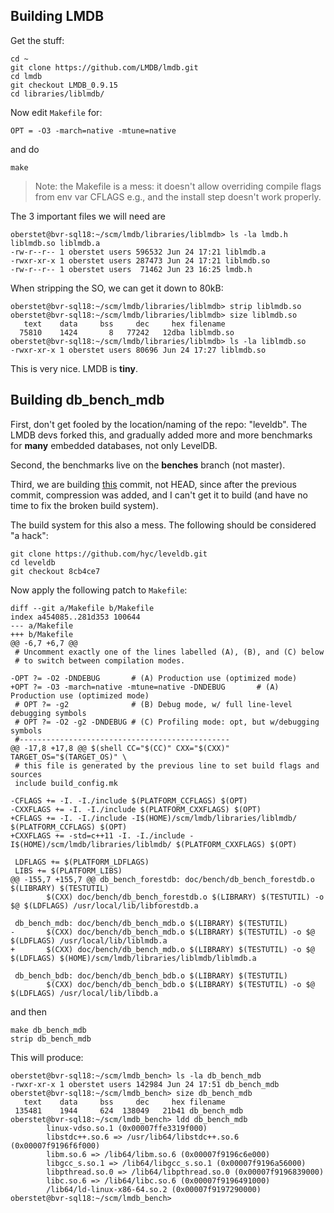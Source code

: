 
## Building LMDB

Get the stuff:

```console
cd ~
git clone https://github.com/LMDB/lmdb.git
cd lmdb
git checkout LMDB_0.9.15
cd libraries/liblmdb/
```

Now edit `Makefile` for:

```
OPT = -O3 -march=native -mtune=native
```

and do

```console
make
```

> Note: the Makefile is a mess: it doesn't allow overriding compile flags from env var CFLAGS e.g., and the install step doesn't work properly.

The 3 important files we will need are

```console
oberstet@bvr-sql18:~/scm/lmdb/libraries/liblmdb> ls -la lmdb.h liblmdb.so liblmdb.a
-rw-r--r-- 1 oberstet users 596532 Jun 24 17:21 liblmdb.a
-rwxr-xr-x 1 oberstet users 287473 Jun 24 17:21 liblmdb.so
-rw-r--r-- 1 oberstet users  71462 Jun 23 16:25 lmdb.h
```

When stripping the SO, we can get it down to 80kB:

```console
oberstet@bvr-sql18:~/scm/lmdb/libraries/liblmdb> strip liblmdb.so
oberstet@bvr-sql18:~/scm/lmdb/libraries/liblmdb> size liblmdb.so
   text    data     bss     dec     hex filename
  75810    1424       8   77242   12dba liblmdb.so
oberstet@bvr-sql18:~/scm/lmdb/libraries/liblmdb> ls -la liblmdb.so
-rwxr-xr-x 1 oberstet users 80696 Jun 24 17:27 liblmdb.so
```

This is very nice. LMDB is **tiny**.

## Building db_bench_mdb

First, don't get fooled by the location/naming of the repo: "leveldb". The LMDB devs forked this, and gradually added more and more benchmarks for **many** embedded databases, not only LevelDB.

Second, the benchmarks live on the **benches** branch (not master).

Third, we are building [this](https://github.com/hyc/leveldb/commit/8cb4ce7ecdb47c2424d3e55d4f29bdcfe1b81947) commit, not HEAD, since after the previous commit, compression was added, and I can't get it to build (and have no time to fix the broken build system).

The build system for this also a mess. The following should be considered "a hack":

```console
git clone https://github.com/hyc/leveldb.git
cd leveldb
git checkout 8cb4ce7
```

Now apply the following patch to `Makefile`:

```
diff --git a/Makefile b/Makefile
index a454085..281d353 100644
--- a/Makefile
+++ b/Makefile
@@ -6,7 +6,7 @@
 # Uncomment exactly one of the lines labelled (A), (B), and (C) below
 # to switch between compilation modes.

-OPT ?= -O2 -DNDEBUG       # (A) Production use (optimized mode)
+OPT ?= -O3 -march=native -mtune=native -DNDEBUG       # (A) Production use (optimized mode)
 # OPT ?= -g2              # (B) Debug mode, w/ full line-level debugging symbols
 # OPT ?= -O2 -g2 -DNDEBUG # (C) Profiling mode: opt, but w/debugging symbols
 #-----------------------------------------------
@@ -17,8 +17,8 @@ $(shell CC="$(CC)" CXX="$(CXX)" TARGET_OS="$(TARGET_OS)" \
 # this file is generated by the previous line to set build flags and sources
 include build_config.mk

-CFLAGS += -I. -I./include $(PLATFORM_CCFLAGS) $(OPT)
-CXXFLAGS += -I. -I./include $(PLATFORM_CXXFLAGS) $(OPT)
+CFLAGS += -I. -I./include -I$(HOME)/scm/lmdb/libraries/liblmdb/ $(PLATFORM_CCFLAGS) $(OPT)
+CXXFLAGS += -std=c++11 -I. -I./include -I$(HOME)/scm/lmdb/libraries/liblmdb/ $(PLATFORM_CXXFLAGS) $(OPT)

 LDFLAGS += $(PLATFORM_LDFLAGS)
 LIBS += $(PLATFORM_LIBS)
@@ -155,7 +155,7 @@ db_bench_forestdb: doc/bench/db_bench_forestdb.o $(LIBRARY) $(TESTUTIL)
        $(CXX) doc/bench/db_bench_forestdb.o $(LIBRARY) $(TESTUTIL) -o $@ $(LDFLAGS) /usr/local/lib/libforestdb.a

 db_bench_mdb: doc/bench/db_bench_mdb.o $(LIBRARY) $(TESTUTIL)
-       $(CXX) doc/bench/db_bench_mdb.o $(LIBRARY) $(TESTUTIL) -o $@ $(LDFLAGS) /usr/local/lib/liblmdb.a
+       $(CXX) doc/bench/db_bench_mdb.o $(LIBRARY) $(TESTUTIL) -o $@ $(LDFLAGS) $(HOME)/scm/lmdb/libraries/liblmdb/liblmdb.a

 db_bench_bdb: doc/bench/db_bench_bdb.o $(LIBRARY) $(TESTUTIL)
        $(CXX) doc/bench/db_bench_bdb.o $(LIBRARY) $(TESTUTIL) -o $@ $(LDFLAGS) /usr/local/lib/libdb.a
```

and then

```console
make db_bench_mdb
strip db_bench_mdb
```

This will produce:

```console
oberstet@bvr-sql18:~/scm/lmdb_bench> ls -la db_bench_mdb
-rwxr-xr-x 1 oberstet users 142984 Jun 24 17:51 db_bench_mdb
oberstet@bvr-sql18:~/scm/lmdb_bench> size db_bench_mdb
   text    data     bss     dec     hex filename
 135481    1944     624  138049   21b41 db_bench_mdb
oberstet@bvr-sql18:~/scm/lmdb_bench> ldd db_bench_mdb
        linux-vdso.so.1 (0x00007ffe3319f000)
        libstdc++.so.6 => /usr/lib64/libstdc++.so.6 (0x00007f9196f6f000)
        libm.so.6 => /lib64/libm.so.6 (0x00007f9196c6e000)
        libgcc_s.so.1 => /lib64/libgcc_s.so.1 (0x00007f9196a56000)
        libpthread.so.0 => /lib64/libpthread.so.0 (0x00007f9196839000)
        libc.so.6 => /lib64/libc.so.6 (0x00007f9196491000)
        /lib64/ld-linux-x86-64.so.2 (0x00007f9197290000)
oberstet@bvr-sql18:~/scm/lmdb_bench>
```
